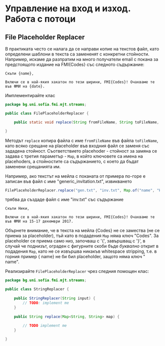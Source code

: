 # Управление на вход и изход. Работа с потоци

## File Placeholder Replacer

В практиката често се налага да се направи копие на текстов файл, като определени шаблони в текста са замененят с конкретни стойности. Например, искаме да разпратим на много получатели email с покана за предстоящото издание на FMI{Codes} със следното съдържание:

```
Скъпи {name},

Включи се в най-якия хакатон по тези ширини, FMI{Codes}! Очакваме те във ФМИ на {date}.
```

Имплементирайте клас 

```java
package bg.uni.sofia.fmi.mjt.streams;

public class FilePlaceholderReplacer {

    public static void replace(String fromFileName, String toFileName, Map<String, String> placeholders) {

}
```

Методът `replace` копира файла с име `fromFileName` във файла `toFileName`, като всяко срещане на placeholder във входния файл се заменя със зададена стойност. Съответствието placehoder - стойност за замяна се задава с третия параметър - `Map`, в който ключовете са имена на placehoders, а стойностите са съдържанието, с което да бъдат заменени срещанията им.

Например, ако текстът на мейла с поканата от примера по-горе е записан във файл с име "generic_invitation.txt", извикването

```java
FilePlaceholderReplacer.replace("gen.txt", "inv.txt", Map.of("name", "Ники", "date", "15-17 декември 2017"));
```

трябва да създаде файл с име "inv.txt" със съдържание

```
Скъпи Ники,

Включи се в най-якия хакатон по тези ширини, FMI{Codes}! Очакваме те във ФМИ на 15-17 декември 2017.
```

Обърнете внимание, че в текста на мейла {Codes} не се замества (не се приема за placeholder), тъй като в подадения `Map` няма ключ "Codes". За placeholder се приема само низ, започваш с '{', завършващ с '}', в случай че поднизът, ограден с фигурните скоби бъде *буквално* открит в подадения `Map`, като не се извършва никакъв whitespace stripping, т.е. в горния пример { name} не би бил placeholder, защото няма ключ " name".

Реализирайте `FilePlaceholderReplacer` чрез следния помощен клас:

```java
package bg.uni.sofia.fmi.mjt.streams;

public class StringReplacer {
    
    public StringReplacer(String input) {
        // TODO: implement me
    }
    
    public String replace(Map<String, String> map) {
        
        // TODO implement me
    }

}
```
